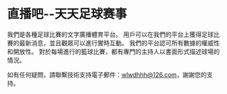 # 直播吧--天天足球赛事

我們是各種足球比賽的文字廣播體育平台。 用戶可以在我們的平台上獲得足球比賽的最新消息，並且觀眾可以進行實時互動。 我們的平台認可所有數據的權威性和開放性。 對於每場進行的籃球比賽，都有專門的主持人以書面形式描述球場的情況。

如有任何疑問，請聯繫技術支持電子郵件：wlwdhhh@126.com，謝謝您的支持。
